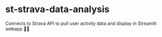 # st-strava-data-analysis
Connects to Strava API to pull user activity data and display in Streamlit webapp 🏃‍♂️
